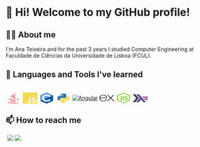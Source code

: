 # 👋 Hi! Welcome to my GitHub profile!
## 👨‍💻 About me
  I'm Ana Teixeira and for the past 3 years I studied Computer Engineering at Faculdade de Ciências da Universidade de Lisboa (FCUL).
## 🌱 Languages and Tools I've learned
<div style="display: inline_block"><br>
 <a href="https://www.java.com/pt-BR/" target="_blank"><img align="center" alt="Java" height="30" width="40" src="https://raw.githubusercontent.com/devicons/devicon/master/icons/java/java-plain.svg"></a>
  <img align="center" alt="JavaScript" height="30" width="40" src="https://raw.githubusercontent.com/devicons/devicon/master/icons/javascript/javascript-plain.svg">
  <a href="https://www.cprogramming.com" target="_blank"><img align="center" alt="C" height="30" width="40" src="https://raw.githubusercontent.com/devicons/devicon/master/icons/c/c-original.svg"></a>
  <img align="center" alt="Python" height="30" width="40" src="https://raw.githubusercontent.com/devicons/devicon/master/icons/python/python-original.svg">
  <a href="https://angular.io" target="_blank"><img align="center" alt="Angular" height="30" width="40" src="https://simpleicons.org/icons/angular.svg"></a>
  <img align="center" alt="Express" height="30" width="40" src="https://raw.githubusercontent.com/devicons/devicon/master/icons/express/express-original.svg">
  <img align="center" alt="Node.js" height="30" width="40" src="https://raw.githubusercontent.com/devicons/devicon/master/icons/nodejs/nodejs-original.svg">
  <img align="center" alt="Haskell" height="30" width="40" src="https://raw.githubusercontent.com/devicons/devicon/master/icons/haskell/haskell-original.svg">
</div>

## 📫 How to reach me

<div> 
 <a href="https://discord.gg/wagxzStdcR" target="_blank"><img srcdc="https://img.shields.io/badge/Discord-7289DA?style=for-the-badge&logo=discord&logoColor=white" target="_blank"></a> 
  <a href = "mailto:ana.lilia.teixeira@gmail.com"><img src="https://img.shields.io/badge/-Gmail-%23333?style=for-the-badge&logo=gmail&logoColor=white" target="_blank"></a>
  <a href="https://www.linkedin.com/in/ana-teixeira-801915249/ bvcd" target="_blank"><img src="https://img.shields.io/badge/-LinkedIn-%230077B5?style=for-the-badge&logo=linkedin&logoColor=white" target="_blank"></a> 
  
</div>

